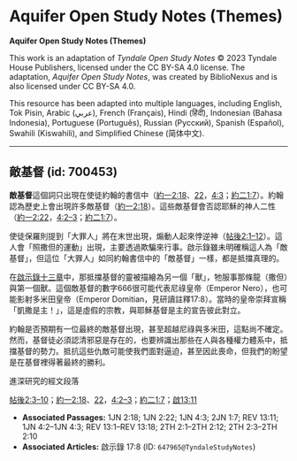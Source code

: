 # Aquifer Open Study Notes (Themes)

**Aquifer Open Study Notes (Themes)**

This work is an adaptation of *Tyndale Open Study Notes* © 2023 Tyndale House Publishers, licensed under the CC BY\-SA 4\.0 license. The adaptation, *Aquifer Open Study Notes*, was created by BiblioNexus and is also licensed under CC BY\-SA 4\.0\.

This resource has been adapted into multiple languages, including English, Tok Pisin, Arabic (عربي), French (Français), Hindi (हिंदी), Indonesian (Bahasa Indonesia), Portuguese (Português), Russian (Русский), Spanish (Español), Swahili (Kiswahili), and Simplified Chinese (简体中文).



--------------------------------

## 敵基督 (id: 700453)

**敵基督**這個詞只出現在使徒約翰的書信中（[約一2:18](https://ref.ly/1John2:18)、[22](https://ref.ly/1John2:22)，[4:3](https://ref.ly/1John4:3)；[約二1:7](https://ref.ly/2John1:7)）。約翰認為歷史上會出現許多敵基督（[約一2:18](https://ref.ly/1John2:18)）。這些敵基督會否認耶穌的神人二性（[約一2:22](https://ref.ly/1John2:22)，[4:2–3](https://ref.ly/1John4:2-1John4:3)；[約二1:7](https://ref.ly/2John1:7)）。

使徒保羅則提到「大罪人」將在末世出現，煽動人起來悖逆神（[帖後2:1–12](https://ref.ly/2Thess2:1-2Thess2:12)）。這人會「照撒但的運動」出現，主要透過欺騙來行事。啟示錄雖未明確稱這人為「敵基督」，但這位「大罪人」如同約翰書信中的「敵基督」一樣，都是抵擋真理的。

在[啟示錄十三章](https://ref.ly/Rev13:1-Rev13:18)中，那抵擋基督的靈被描繪為另一個「獸」，牠服事那條龍（撒但）與第一個獸。這個敵基督的數字666很可能代表尼祿皇帝（Emperor Nero），也可能影射多米田皇帝（Emperor Domitian，見研讀註釋17:8）。當時的皇帝崇拜宣稱「凱撒是主！」，這是虛假的宗教，與耶穌基督是主的宣告彼此對立。

約翰是否預期有一位最終的敵基督出現，甚至超越尼祿與多米田，這點尚不確定。然而，基督徒必須認清邪惡是存在的，也要辨識出那些在人與各種權力體系中，抵擋基督的勢力。抵抗這些仇敵可能使我們面對逼迫，甚至因此喪命，但我們的盼望是在基督裡得著最終的勝利。

進深研究的經文段落

[帖後2:3–10](https://ref.ly/2Thess2:3-2Thess2:10)；[約一2:18](https://ref.ly/1John2:18)、[22](https://ref.ly/1John2:22)，[4:2–3](https://ref.ly/1John4:2-1John4:3)；[約二1:7](https://ref.ly/2John1:7)；[啟13:11](https://ref.ly/Rev13:11)

* **Associated Passages:** 1JN 2:18; 1JN 2:22; 1JN 4:3; 2JN 1:7; REV 13:11; 1JN 4:2–1JN 4:3; REV 13:1–REV 13:18; 2TH 2:1–2TH 2:12; 2TH 2:3–2TH 2:10
* **Associated Articles:** 啟示錄 17:8 (ID: `647965@TyndaleStudyNotes`)

